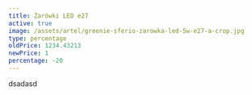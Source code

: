 ```yaml
---
title: Żarówki LED e27
active: true
image: /assets/artel/greenie-sferio-zarowka-led-5w-e27-a-crop.jpg
type: percentage
oldPrice: 1234.43213
newPrice: 1
percentage: -20
---
```

dsadasd

